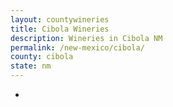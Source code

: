 ```yaml
---
layout: countywineries
title: Cibola Wineries
description: Wineries in Cibola NM
permalink: /new-mexico/cibola/
county: cibola
state: nm
---
```

-
